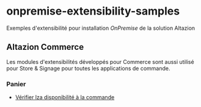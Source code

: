# onpremise-extensibility-samples
Exemples d'extensibilité pour installation _OnPremise_ de la solution Altazion

## Altazion Commerce

Les modules d'extensibilités développés pour Commerce sont aussi utilisé pour Store & Signage pour toutes les applications de commande. 

### Panier
- [Vérifier lza disponibilité à la commande](ecommerce/CheckStock/PanierCheckStock/)